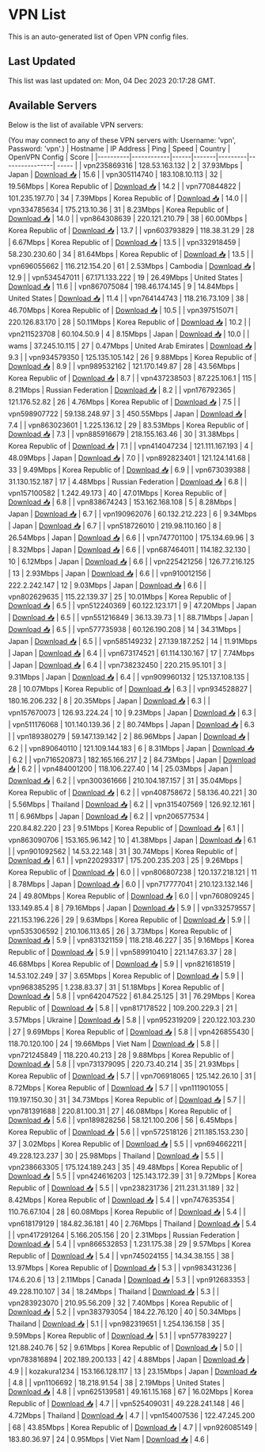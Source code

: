 # VPN List

This is an auto-generated list of Open VPN config files.

## Last Updated

This list was last updated on: Mon, 04 Dec 2023 20:17:28 GMT.

## Available Servers

Below is the list of available VPN servers:

(You may connect to any of these VPN servers with: Username: 'vpn', Password: 'vpn'.)
| Hostname | IP Address | Ping | Speed | Country | OpenVPN Config | Score |
|----------|------------|------|-------|---------|----------------| ----- |
| vpn235869316 | 128.53.163.132 | 2 | 37.93Mbps | Japan | [Download 📥](./configs/server_0_JP.ovpn) | 15.6 |
| vpn305114740 | 183.108.10.113 | 32 | 19.56Mbps | Korea Republic of | [Download 📥](./configs/server_1_KR.ovpn) | 14.2 |
| vpn770844822 | 101.235.197.70 | 34 | 7.39Mbps | Korea Republic of | [Download 📥](./configs/server_2_KR.ovpn) | 14.0 |
| vpn334785634 | 175.213.10.36 | 31 | 8.23Mbps | Korea Republic of | [Download 📥](./configs/server_3_KR.ovpn) | 14.0 |
| vpn864308639 | 220.121.210.79 | 38 | 60.00Mbps | Korea Republic of | [Download 📥](./configs/server_4_KR.ovpn) | 13.7 |
| vpn603793829 | 118.38.31.29 | 28 | 6.67Mbps | Korea Republic of | [Download 📥](./configs/server_5_KR.ovpn) | 13.5 |
| vpn332918459 | 58.230.230.60 | 34 | 81.64Mbps | Korea Republic of | [Download 📥](./configs/server_6_KR.ovpn) | 13.5 |
| vpn696055662 | 116.212.154.20 | 61 | 2.53Mbps | Cambodia | [Download 📥](./configs/server_7_KH.ovpn) | 12.9 |
| vpn534547011 | 67.171.133.222 | 19 | 26.49Mbps | United States | [Download 📥](./configs/server_8_US.ovpn) | 11.6 |
| vpn867075084 | 198.46.174.145 | 9 | 14.84Mbps | United States | [Download 📥](./configs/server_9_US.ovpn) | 11.4 |
| vpn764144743 | 118.216.73.109 | 38 | 46.70Mbps | Korea Republic of | [Download 📥](./configs/server_10_KR.ovpn) | 10.5 |
| vpn397515071 | 220.126.83.170 | 28 | 50.11Mbps | Korea Republic of | [Download 📥](./configs/server_11_KR.ovpn) | 10.2 |
| vpn211523708 | 60.104.50.9 | 4 | 8.15Mbps | Japan | [Download 📥](./configs/server_12_JP.ovpn) | 10.0 |
| wams | 37.245.10.115 | 27 | 0.47Mbps | United Arab Emirates | [Download 📥](./configs/server_13_AE.ovpn) | 9.3 |
| vpn934579350 | 125.135.105.142 | 26 | 9.88Mbps | Korea Republic of | [Download 📥](./configs/server_14_KR.ovpn) | 8.9 |
| vpn989532162 | 121.170.149.87 | 28 | 43.56Mbps | Korea Republic of | [Download 📥](./configs/server_15_KR.ovpn) | 8.7 |
| vpn437238503 | 87.225.106.1 | 115 | 8.21Mbps | Russian Federation | [Download 📥](./configs/server_16_RU.ovpn) | 8.2 |
| vpn176792365 | 121.176.52.82 | 26 | 4.76Mbps | Korea Republic of | [Download 📥](./configs/server_17_KR.ovpn) | 7.5 |
| vpn598907722 | 59.138.248.97 | 3 | 450.55Mbps | Japan | [Download 📥](./configs/server_18_JP.ovpn) | 7.4 |
| vpn863023601 | 1.225.136.12 | 29 | 83.53Mbps | Korea Republic of | [Download 📥](./configs/server_19_KR.ovpn) | 7.3 |
| vpn885916679 | 218.155.163.46 | 30 | 31.38Mbps | Korea Republic of | [Download 📥](./configs/server_20_KR.ovpn) | 7.1 |
| vpn414047234 | 121.111.167.193 | 4 | 48.09Mbps | Japan | [Download 📥](./configs/server_21_JP.ovpn) | 7.0 |
| vpn892823401 | 121.124.141.68 | 33 | 9.49Mbps | Korea Republic of | [Download 📥](./configs/server_22_KR.ovpn) | 6.9 |
| vpn673039388 | 31.130.152.187 | 17 | 4.48Mbps | Russian Federation | [Download 📥](./configs/server_23_RU.ovpn) | 6.8 |
| vpn157100582 | 1.242.49.173 | 40 | 47.01Mbps | Korea Republic of | [Download 📥](./configs/server_24_KR.ovpn) | 6.8 |
| vpn838674243 | 153.162.168.108 | 5 | 8.28Mbps | Japan | [Download 📥](./configs/server_25_JP.ovpn) | 6.7 |
| vpn190962076 | 60.132.212.223 | 6 | 9.34Mbps | Japan | [Download 📥](./configs/server_26_JP.ovpn) | 6.7 |
| vpn518726010 | 219.98.110.160 | 8 | 26.54Mbps | Japan | [Download 📥](./configs/server_27_JP.ovpn) | 6.6 |
| vpn747701100 | 175.134.69.96 | 3 | 8.32Mbps | Japan | [Download 📥](./configs/server_28_JP.ovpn) | 6.6 |
| vpn687464011 | 114.182.32.130 | 10 | 6.12Mbps | Japan | [Download 📥](./configs/server_29_JP.ovpn) | 6.6 |
| vpn225421256 | 126.77.216.125 | 13 | 2.93Mbps | Japan | [Download 📥](./configs/server_30_JP.ovpn) | 6.6 |
| vpn910012156 | 222.2.242.147 | 12 | 9.03Mbps | Japan | [Download 📥](./configs/server_31_JP.ovpn) | 6.6 |
| vpn802629635 | 115.22.139.37 | 25 | 10.01Mbps | Korea Republic of | [Download 📥](./configs/server_32_KR.ovpn) | 6.5 |
| vpn512240369 | 60.122.123.171 | 9 | 47.20Mbps | Japan | [Download 📥](./configs/server_33_JP.ovpn) | 6.5 |
| vpn551216849 | 36.13.39.73 | 1 | 88.71Mbps | Japan | [Download 📥](./configs/server_34_JP.ovpn) | 6.5 |
| vpn577735938 | 60.126.190.208 | 14 | 34.31Mbps | Japan | [Download 📥](./configs/server_35_JP.ovpn) | 6.5 |
| vpn585149232 | 27.139.187.252 | 14 | 11.91Mbps | Japan | [Download 📥](./configs/server_36_JP.ovpn) | 6.4 |
| vpn673174521 | 61.114.130.167 | 17 | 7.74Mbps | Japan | [Download 📥](./configs/server_37_JP.ovpn) | 6.4 |
| vpn738232450 | 220.215.95.101 | 3 | 9.31Mbps | Japan | [Download 📥](./configs/server_38_JP.ovpn) | 6.4 |
| vpn909960132 | 125.137.108.135 | 28 | 10.07Mbps | Korea Republic of | [Download 📥](./configs/server_39_KR.ovpn) | 6.3 |
| vpn934528827 | 180.16.206.232 | 8 | 20.35Mbps | Japan | [Download 📥](./configs/server_40_JP.ovpn) | 6.3 |
| vpn157670073 | 126.93.224.24 | 10 | 9.23Mbps | Japan | [Download 📥](./configs/server_41_JP.ovpn) | 6.3 |
| vpn511176068 | 101.140.139.36 | 2 | 80.74Mbps | Japan | [Download 📥](./configs/server_42_JP.ovpn) | 6.3 |
| vpn189380279 | 59.147.139.142 | 2 | 86.96Mbps | Japan | [Download 📥](./configs/server_43_JP.ovpn) | 6.2 |
| vpn890640110 | 121.109.144.183 | 6 | 8.31Mbps | Japan | [Download 📥](./configs/server_44_JP.ovpn) | 6.2 |
| vpn716520873 | 182.165.166.217 | 2 | 84.73Mbps | Japan | [Download 📥](./configs/server_45_JP.ovpn) | 6.2 |
| vpn484001200 | 118.106.227.40 | 14 | 25.03Mbps | Japan | [Download 📥](./configs/server_46_JP.ovpn) | 6.2 |
| vpn300361666 | 210.104.187.157 | 31 | 35.04Mbps | Korea Republic of | [Download 📥](./configs/server_47_KR.ovpn) | 6.2 |
| vpn408758672 | 58.136.40.221 | 30 | 5.56Mbps | Thailand | [Download 📥](./configs/server_48_TH.ovpn) | 6.2 |
| vpn315407569 | 126.92.12.161 | 11 | 6.96Mbps | Japan | [Download 📥](./configs/server_49_JP.ovpn) | 6.2 |
| vpn206577534 | 220.84.82.220 | 23 | 9.51Mbps | Korea Republic of | [Download 📥](./configs/server_50_KR.ovpn) | 6.1 |
| vpn863090706 | 153.165.96.142 | 10 | 41.38Mbps | Japan | [Download 📥](./configs/server_51_JP.ovpn) | 6.1 |
| vpn901092562 | 14.53.22.148 | 31 | 30.74Mbps | Korea Republic of | [Download 📥](./configs/server_52_KR.ovpn) | 6.1 |
| vpn220293317 | 175.200.235.203 | 25 | 9.26Mbps | Korea Republic of | [Download 📥](./configs/server_53_KR.ovpn) | 6.0 |
| vpn806807238 | 120.137.218.121 | 11 | 8.78Mbps | Japan | [Download 📥](./configs/server_54_JP.ovpn) | 6.0 |
| vpn717777041 | 210.123.132.146 | 24 | 49.80Mbps | Korea Republic of | [Download 📥](./configs/server_55_KR.ovpn) | 6.0 |
| vpn760809245 | 133.149.85.4 | 8 | 79.16Mbps | Japan | [Download 📥](./configs/server_56_JP.ovpn) | 5.9 |
| vpn332579557 | 221.153.196.226 | 29 | 9.63Mbps | Korea Republic of | [Download 📥](./configs/server_57_KR.ovpn) | 5.9 |
| vpn535306592 | 210.106.113.65 | 26 | 3.73Mbps | Korea Republic of | [Download 📥](./configs/server_58_KR.ovpn) | 5.9 |
| vpn831321159 | 118.218.46.227 | 35 | 9.16Mbps | Korea Republic of | [Download 📥](./configs/server_59_KR.ovpn) | 5.9 |
| vpn589910410 | 221.147.63.37 | 28 | 46.68Mbps | Korea Republic of | [Download 📥](./configs/server_60_KR.ovpn) | 5.9 |
| vpn821618519 | 14.53.102.249 | 37 | 3.65Mbps | Korea Republic of | [Download 📥](./configs/server_61_KR.ovpn) | 5.9 |
| vpn968385295 | 1.238.83.37 | 31 | 51.18Mbps | Korea Republic of | [Download 📥](./configs/server_62_KR.ovpn) | 5.8 |
| vpn642047522 | 61.84.25.125 | 31 | 76.29Mbps | Korea Republic of | [Download 📥](./configs/server_63_KR.ovpn) | 5.8 |
| vpn817178522 | 109.200.229.3 | 21 | 3.57Mbps | Ukraine | [Download 📥](./configs/server_64_UA.ovpn) | 5.8 |
| vpn952319209 | 220.122.103.230 | 27 | 9.69Mbps | Korea Republic of | [Download 📥](./configs/server_65_KR.ovpn) | 5.8 |
| vpn426855430 | 118.70.120.100 | 24 | 19.66Mbps | Viet Nam | [Download 📥](./configs/server_66_VN.ovpn) | 5.8 |
| vpn721245849 | 118.220.40.213 | 28 | 9.88Mbps | Korea Republic of | [Download 📥](./configs/server_67_KR.ovpn) | 5.8 |
| vpn731379095 | 220.73.40.214 | 35 | 21.93Mbps | Korea Republic of | [Download 📥](./configs/server_68_KR.ovpn) | 5.7 |
| vpn706918065 | 125.142.26.10 | 31 | 8.72Mbps | Korea Republic of | [Download 📥](./configs/server_69_KR.ovpn) | 5.7 |
| vpn111901055 | 119.197.150.30 | 31 | 34.73Mbps | Korea Republic of | [Download 📥](./configs/server_70_KR.ovpn) | 5.7 |
| vpn781391688 | 220.81.100.31 | 27 | 46.08Mbps | Korea Republic of | [Download 📥](./configs/server_71_KR.ovpn) | 5.6 |
| vpn189828256 | 58.121.100.206 | 56 | 6.45Mbps | Korea Republic of | [Download 📥](./configs/server_72_KR.ovpn) | 5.6 |
| vpn572518126 | 211.185.153.230 | 37 | 3.02Mbps | Korea Republic of | [Download 📥](./configs/server_73_KR.ovpn) | 5.5 |
| vpn694662211 | 49.228.123.237 | 30 | 25.98Mbps | Thailand | [Download 📥](./configs/server_74_TH.ovpn) | 5.5 |
| vpn238663305 | 175.124.189.243 | 35 | 49.48Mbps | Korea Republic of | [Download 📥](./configs/server_75_KR.ovpn) | 5.5 |
| vpn424616203 | 125.143.172.39 | 31 | 9.72Mbps | Korea Republic of | [Download 📥](./configs/server_76_KR.ovpn) | 5.5 |
| vpn238231736 | 211.231.31.189 | 32 | 8.42Mbps | Korea Republic of | [Download 📥](./configs/server_77_KR.ovpn) | 5.4 |
| vpn747635354 | 110.76.67.104 | 28 | 60.08Mbps | Korea Republic of | [Download 📥](./configs/server_78_KR.ovpn) | 5.4 |
| vpn618179129 | 184.82.36.181 | 40 | 2.76Mbps | Thailand | [Download 📥](./configs/server_79_TH.ovpn) | 5.4 |
| vpn417291264 | 5.166.205.156 | 20 | 2.31Mbps | Russian Federation | [Download 📥](./configs/server_80_RU.ovpn) | 5.4 |
| vpn866532853 | 1.231.175.38 | 29 | 9.57Mbps | Korea Republic of | [Download 📥](./configs/server_81_KR.ovpn) | 5.4 |
| vpn745024155 | 14.34.38.155 | 38 | 13.97Mbps | Korea Republic of | [Download 📥](./configs/server_82_KR.ovpn) | 5.3 |
| vpn983431236 | 174.6.20.6 | 13 | 2.11Mbps | Canada | [Download 📥](./configs/server_83_CA.ovpn) | 5.3 |
| vpn912683353 | 49.228.110.107 | 34 | 18.24Mbps | Thailand | [Download 📥](./configs/server_84_TH.ovpn) | 5.3 |
| vpn283923070 | 210.95.56.209 | 32 | 7.40Mbps | Korea Republic of | [Download 📥](./configs/server_85_KR.ovpn) | 5.2 |
| vpn383793054 | 184.22.76.120 | 40 | 50.34Mbps | Thailand | [Download 📥](./configs/server_86_TH.ovpn) | 5.1 |
| vpn982319651 | 1.254.136.158 | 35 | 9.59Mbps | Korea Republic of | [Download 📥](./configs/server_87_KR.ovpn) | 5.1 |
| vpn577839227 | 121.88.240.76 | 52 | 9.61Mbps | Korea Republic of | [Download 📥](./configs/server_88_KR.ovpn) | 5.0 |
| vpn783816894 | 202.189.200.133 | 42 | 4.88Mbps | Japan | [Download 📥](./configs/server_89_JP.ovpn) | 4.9 |
| kozakura1234 | 153.166.128.117 | 13 | 23.15Mbps | Japan | [Download 📥](./configs/server_90_JP.ovpn) | 4.8 |
| vpn1106692 | 18.218.91.54 | 38 | 2.19Mbps | United States | [Download 📥](./configs/server_91_US.ovpn) | 4.8 |
| vpn625139581 | 49.161.15.168 | 67 | 16.02Mbps | Korea Republic of | [Download 📥](./configs/server_92_KR.ovpn) | 4.7 |
| vpn525409031 | 49.228.241.148 | 46 | 4.72Mbps | Thailand | [Download 📥](./configs/server_93_TH.ovpn) | 4.7 |
| vpn154007536 | 122.47.245.200 | 68 | 43.85Mbps | Korea Republic of | [Download 📥](./configs/server_94_KR.ovpn) | 4.7 |
| vpn926085149 | 183.80.36.97 | 24 | 0.95Mbps | Viet Nam | [Download 📥](./configs/server_95_VN.ovpn) | 4.6 |
